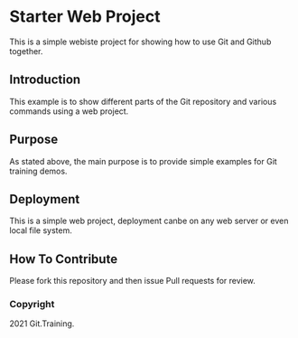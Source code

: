 # Starter Web Project

This is a simple webiste project for
showing how to use Git and Github together.

## Introduction

This example is to show different parts
of the Git repository and various commands
using a web project.

## Purpose

As stated above, the main purpose is to
provide simple examples for Git training
demos.

## Deployment

This is a simple web project, deployment
canbe on any web server or even local
file system.

## How To Contribute

Please fork this repository and then issue Pull requests for
review.

### Copyright

2021 Git.Training.